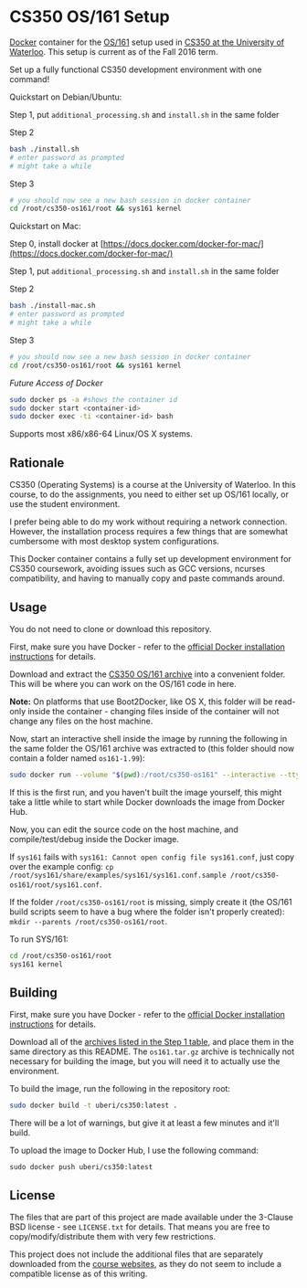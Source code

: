 CS350 OS/161 Setup
==================

[Docker](https://www.docker.com/) container for the [OS/161](http://os161.eecs.harvard.edu/) setup used in [CS350 at the University of Waterloo](https://www.student.cs.uwaterloo.ca/~cs350/). This setup is current as of the Fall 2016 term.

Set up a fully functional CS350 development environment with one command!

Quickstart on Debian/Ubuntu:

Step 1, put `additional_processing.sh` and `install.sh` in the same folder

Step 2
```bash
bash ./install.sh
# enter password as prompted
# might take a while
```

Step 3
```bash
# you should now see a new bash session in docker container
cd /root/cs350-os161/root && sys161 kernel
```

Quickstart on Mac:

Step 0, install docker at [https://docs.docker.com/docker-for-mac/](https://docs.docker.com/docker-for-mac/) 

Step 1, put `additional_processing.sh` and `install.sh` in the same folder

Step 2
```bash
bash ./install-mac.sh
# enter password as prompted
# might take a while
```

Step 3
```bash
# you should now see a new bash session in docker container
cd /root/cs350-os161/root && sys161 kernel
```

*Future Access of Docker*

```bash
sudo docker ps -a #shows the container id
sudo docker start <container-id>
sudo docker exec -ti <container-id> bash
```

Supports most x86/x86-64 Linux/OS X systems.

Rationale
---------

CS350 (Operating Systems) is a course at the University of Waterloo. In this course, to do the assignments, you need to either set up OS/161 locally, or use the student environment.

I prefer being able to do my work without requiring a network connection. However, the installation process requires a few things that are somewhat cumbersome with most desktop system configurations.

This Docker container contains a fully set up development environment for CS350 coursework, avoiding issues such as GCC versions, ncurses compatibility, and having to manually copy and paste commands around.

Usage
-----

You do not need to clone or download this repository.

First, make sure you have Docker - refer to the [official Docker installation instructions](https://docs.docker.com/engine/installation/) for details.

Download and extract the [CS350 OS/161 archive](http://www.student.cs.uwaterloo.ca/~cs350/os161_repository/os161.tar.gz) into a convenient folder. This will be where you can work on the OS/161 code in here.

**Note:** On platforms that use Boot2Docker, like OS X, this folder will be read-only inside the container - changing files inside of the container will not change any files on the host machine.

Now, start an interactive shell inside the image by running the following in the same folder the OS/161 archive was extracted to (this folder should now contain a folder named `os161-1.99`):

```bash
sudo docker run --volume "$(pwd):/root/cs350-os161" --interactive --tty uberi/cs350:latest bash
```

If this is the first run, and you haven't built the image yourself, this might take a little while to start while Docker downloads the image from Docker Hub.

Now, you can edit the source code on the host machine, and compile/test/debug inside the Docker image.

If `sys161` fails with `sys161: Cannot open config file sys161.conf`, just copy over the example config: `cp /root/sys161/share/examples/sys161/sys161.conf.sample /root/cs350-os161/root/sys161.conf`.

If the folder `/root/cs350-os161/root` is missing, simply create it (the OS/161 build scripts seem to have a bug where the folder isn't properly created): `mkdir --parents /root/cs350-os161/root`.

To run SYS/161:

```bash
cd /root/cs350-os161/root
sys161 kernel
```

Building
--------

First, make sure you have Docker - refer to the [official Docker installation instructions](https://docs.docker.com/engine/installation/) for details.

Download all of the [archives listed in the Step 1 table](https://www.student.cs.uwaterloo.ca/~cs350/common/Install161NonCS.html), and place them in the same directory as this README. The `os161.tar.gz` archive is technically not necessary for building the image, but you will need it to actually use the environment.

To build the image, run the following in the repository root:

```bash
sudo docker build -t uberi/cs350:latest .
```

There will be a lot of warnings, but give it at least a few minutes and it'll build.

To upload the image to Docker Hub, I use the following command:

    sudo docker push uberi/cs350:latest

License
-------

The files that are part of this project are made available under the 3-Clause BSD license - see `LICENSE.txt` for details. That means you are free to copy/modify/distribute them with very few restrictions.

This project does not include the additional files that are separately downloaded from the [course websites](https://www.student.cs.uwaterloo.ca/~cs350/common/WorkingWith161.html), as they do not seem to include a compatible license as of this writing.
